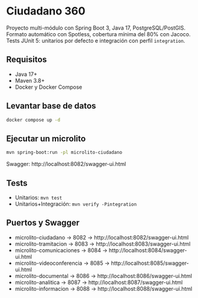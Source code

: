 # Ciudadano 360

Proyecto multi-módulo con Spring Boot 3, Java 17, PostgreSQL/PostGIS.
Formato automático con Spotless, cobertura mínima del 80% con Jacoco.
Tests JUnit 5: unitarios por defecto e integración con perfil `integration`.

## Requisitos
- Java 17+
- Maven 3.8+
- Docker y Docker Compose

## Levantar base de datos
```bash
docker compose up -d
```

## Ejecutar un microlito
```bash
mvn spring-boot:run -pl microlito-ciudadano
```
Swagger: http://localhost:8082/swagger-ui.html

## Tests
- Unitarios: `mvn test`
- Unitarios+Integración: `mvn verify -Pintegration`

## Puertos y Swagger
- microlito-ciudadano → 8082 → http://localhost:8082/swagger-ui.html
- microlito-tramitacion → 8083 → http://localhost:8083/swagger-ui.html
- microlito-comunicaciones → 8084 → http://localhost:8084/swagger-ui.html
- microlito-videoconferencia → 8085 → http://localhost:8085/swagger-ui.html
- microlito-documental → 8086 → http://localhost:8086/swagger-ui.html
- microlito-analitica → 8087 → http://localhost:8087/swagger-ui.html
- microlito-informacion → 8088 → http://localhost:8088/swagger-ui.html
